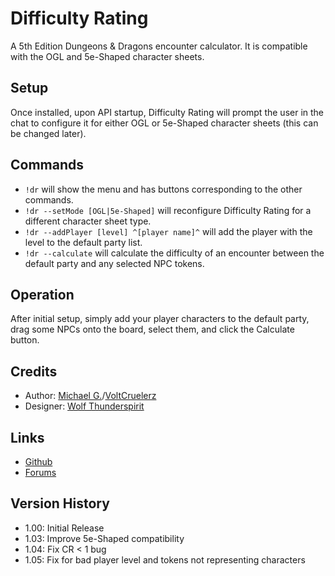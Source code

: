 # Difficulty Rating

A 5th Edition Dungeons & Dragons encounter calculator.  It is compatible with the OGL and 5e-Shaped character sheets.

## Setup

Once installed, upon API startup, Difficulty Rating will prompt the user in the chat to configure it for either OGL or 5e-Shaped character sheets (this can be changed later).

## Commands

- `!dr` will show the menu and has buttons corresponding to the other commands.
- `!dr --setMode [OGL|5e-Shaped]` will reconfigure Difficulty Rating for a different character sheet type.
- `!dr --addPlayer [level] ^[player name]^` will add the player with the level to the default party list.
- `!dr --calculate` will calculate the difficulty of an encounter between the default party and any selected NPC tokens.

## Operation

After initial setup, simply add your player characters to the default party, drag some NPCs onto the board, select them, and click the Calculate button.

## Credits

- Author: [Michael G.](https://app.roll20.net/users/1583758/michael-g)/[VoltCruelerz](https://github.com/VoltCruelerz)
- Designer: [Wolf Thunderspirit](https://app.roll20.net/users/2762597)

## Links
- [Github](https://github.com/Roll20/roll20-api-scripts/tree/master/DifficultyRating)
- [Forums](https://app.roll20.net/forum/post/7542136/script-difficulty-rating-5e-encounter-calculator)

## Version History

- 1.00: Initial Release
- 1.03: Improve 5e-Shaped compatibility
- 1.04: Fix CR < 1 bug
- 1.05: Fix for bad player level and tokens not representing characters
